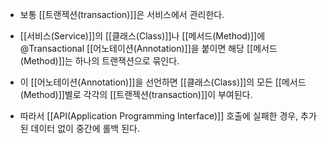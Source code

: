 - 보통 [[트랜젝션(transaction)]]은 서비스에서 관리한다.
- [[서비스(Service)]]의 [[클래스(Class)]]나 [[메서드(Method)]]에 @Transactional [[어노테이션(Annotation)]]을 붙이면 해당 [[메서드(Method)]]는 하나의 트랜잭션으로 묶인다.

- 이 [[어노테이션(Annotation)]]을 선언하면 [[클래스(Class)]]의 모든 [[메서드(Method)]]별로 각각의 [[트랜젝션(transaction)]]이 부여된다.

- 따라서 [[API(Application Programming Interface)]] 호출에 실패한 경우, 추가된 데이터 없이 중간에 롤백 된다.